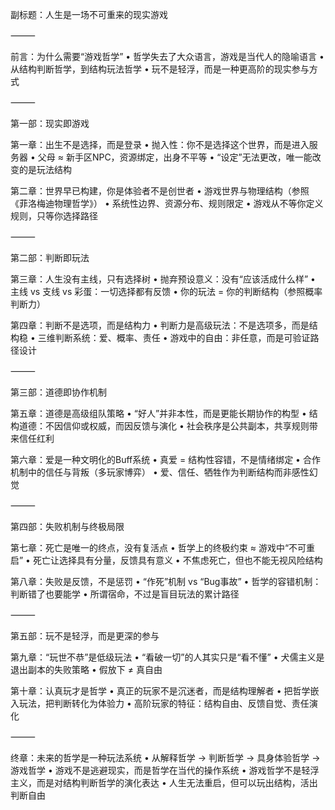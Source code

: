 副标题：人生是一场不可重来的现实游戏

⸻

前言：为什么需要“游戏哲学”
	•	哲学失去了大众语言，游戏是当代人的隐喻语言
	•	从结构判断哲学，到结构玩法哲学
	•	玩不是轻浮，而是一种更高阶的现实参与方式

⸻

第一部：现实即游戏

第一章：出生不是选择，而是登录
	•	抛入性：你不是选择这个世界，而是进入服务器
	•	父母 ≈ 新手区NPC，资源绑定，出身不平等
	•	“设定”无法更改，唯一能改变的是玩法结构

第二章：世界早已构建，你是体验者不是创世者
	•	游戏世界与物理结构（参照《菲洛梅迪物理哲学》）
	•	系统性边界、资源分布、规则限定
	•	游戏从不等你定义规则，只等你选择路径

⸻

第二部：判断即玩法

第三章：人生没有主线，只有选择树
	•	抛弃预设意义：没有“应该活成什么样”
	•	主线 vs 支线 vs 彩蛋：一切选择都有反馈
	•	你的玩法 = 你的判断结构（参照概率判断力）

第四章：判断不是选项，而是结构力
	•	判断力是高级玩法：不是选项多，而是结构稳
	•	三维判断系统：爱、概率、责任
	•	游戏中的自由：非任意，而是可验证路径设计

⸻

第三部：道德即协作机制

第五章：道德是高级组队策略
	•	“好人”并非本性，而是更能长期协作的构型
	•	结构道德：不因信仰或权威，而因反馈与演化
	•	社会秩序是公共副本，共享规则带来信任红利

第六章：爱是一种文明化的Buff系统
	•	真爱 = 结构性容错，不是情绪绑定
	•	合作机制中的信任与背叛（多玩家博弈）
	•	爱、信任、牺牲作为判断结构而非感性幻觉

⸻

第四部：失败机制与终极局限

第七章：死亡是唯一的终点，没有复活点
	•	哲学上的终极约束 ≈ 游戏中“不可重启”
	•	死亡让选择具有分量，反馈具有意义
	•	不焦虑死亡，但也不能无视风险结构

第八章：失败是反馈，不是惩罚
	•	“作死”机制 vs “Bug事故”
	•	哲学的容错机制：判断错了也要能学
	•	所谓宿命，不过是盲目玩法的累计路径

⸻

第五部：玩不是轻浮，而是更深的参与

第九章：“玩世不恭”是低级玩法
	•	“看破一切”的人其实只是“看不懂”
	•	犬儒主义是退出副本的失败策略
	•	假放下 ≠ 真自由

第十章：认真玩才是哲学
	•	真正的玩家不是沉迷者，而是结构理解者
	•	把哲学嵌入玩法，把判断转化为体验力
	•	高阶玩家的特征：结构自由、反馈自觉、责任演化

⸻

终章：未来的哲学是一种玩法系统
	•	从解释哲学 → 判断哲学 → 具身体验哲学 → 游戏哲学
	•	游戏不是逃避现实，而是哲学在当代的操作系统
	•	游戏哲学不是轻浮主义，而是对结构判断哲学的演化表达
	•	人生无法重启，但可以玩出结构，活出判断自由